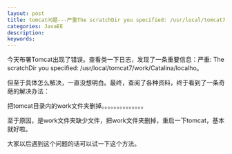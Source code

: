 ```yaml
---
layout: post
title: tomcat问题---严重The scratchDir you specified: /usr/local/tomcat7/work/Catalina/localho
categories: JavaEE 
description: 
keywords: 
---
```



今天布署Tomcat出现了错误。查看类一下日志，发现了一条重要信息：严重: The scratchDir you specified: /usr/local/tomcat7/work/Catalina/localho。

但至于具体怎么解决，一直没想明白。最终，查阅了各种资料，终于看到了一条奇葩的解决办法：

把tomcat目录内的work文件夹删掉。。。。。。。。。。。。。。

至于原因，是work文件夹缺少文件，把work文件夹删掉，重启一下tomcat，基本就好啦。

大家以后遇到这个问题的话可以试一下这个方法。
  
  
























  


